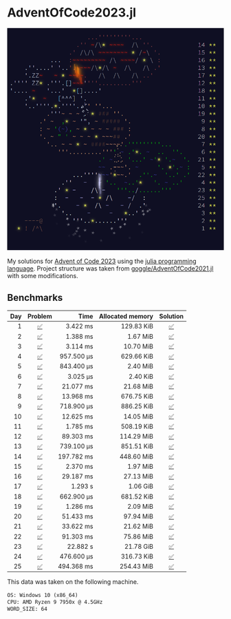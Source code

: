 # AdventOfCode2023.jl

![advent of code ascii art of floating islands](assets/aoc.png)

My solutions for [Advent of Code 2023](https://adventofcode.com/2023/) using the [julia programming language](https://julialang.org/).
Project structure was taken from [goggle/AdventOfCode2021.jl](https://github.com/goggle/AdventOfCode2021.jl) with some modifications.

## Benchmarks
| Day | Problem | Time | Allocated memory | Solution |
|----:|:-------:|-----:|-----------------:|:-----------:|
| 1 | [:white_check_mark:](https://adventofcode.com/2023/day/1) | 3.422 ms | 129.83 KiB | [:white_check_mark:](https://github.com/electronsandstuff/AdventofCode2023/blob/main/src/day01.jl) |      
| 2 | [:white_check_mark:](https://adventofcode.com/2023/day/2) | 1.388 ms | 1.67 MiB | [:white_check_mark:](https://github.com/electronsandstuff/AdventofCode2023/blob/main/src/day02.jl) |        
| 3 | [:white_check_mark:](https://adventofcode.com/2023/day/3) | 3.114 ms | 10.70 MiB | [:white_check_mark:](https://github.com/electronsandstuff/AdventofCode2023/blob/main/src/day03.jl) |       
| 4 | [:white_check_mark:](https://adventofcode.com/2023/day/4) | 957.500 μs | 629.66 KiB | [:white_check_mark:](https://github.com/electronsandstuff/AdventofCode2023/blob/main/src/day04.jl) |    
| 5 | [:white_check_mark:](https://adventofcode.com/2023/day/5) | 843.400 μs | 2.40 MiB | [:white_check_mark:](https://github.com/electronsandstuff/AdventofCode2023/blob/main/src/day05.jl) |      
| 6 | [:white_check_mark:](https://adventofcode.com/2023/day/6) | 3.025 μs | 2.40 KiB | [:white_check_mark:](https://github.com/electronsandstuff/AdventofCode2023/blob/main/src/day06.jl) |        
| 7 | [:white_check_mark:](https://adventofcode.com/2023/day/7) | 21.077 ms | 21.68 MiB | [:white_check_mark:](https://github.com/electronsandstuff/AdventofCode2023/blob/main/src/day07.jl) |      
| 8 | [:white_check_mark:](https://adventofcode.com/2023/day/8) | 13.968 ms | 676.75 KiB | [:white_check_mark:](https://github.com/electronsandstuff/AdventofCode2023/blob/main/src/day08.jl) |     
| 9 | [:white_check_mark:](https://adventofcode.com/2023/day/9) | 718.900 μs | 886.25 KiB | [:white_check_mark:](https://github.com/electronsandstuff/AdventofCode2023/blob/main/src/day09.jl) |    
| 10 | [:white_check_mark:](https://adventofcode.com/2023/day/10) | 12.625 ms | 14.05 MiB | [:white_check_mark:](https://github.com/electronsandstuff/AdventofCode2023/blob/main/src/day10.jl) |    
| 11 | [:white_check_mark:](https://adventofcode.com/2023/day/11) | 1.785 ms | 508.19 KiB | [:white_check_mark:](https://github.com/electronsandstuff/AdventofCode2023/blob/main/src/day11.jl) |    
| 12 | [:white_check_mark:](https://adventofcode.com/2023/day/12) | 89.303 ms | 114.29 MiB | [:white_check_mark:](https://github.com/electronsandstuff/AdventofCode2023/blob/main/src/day12.jl) |   
| 13 | [:white_check_mark:](https://adventofcode.com/2023/day/13) | 739.100 μs | 851.51 KiB | [:white_check_mark:](https://github.com/electronsandstuff/AdventofCode2023/blob/main/src/day13.jl) |  
| 14 | [:white_check_mark:](https://adventofcode.com/2023/day/14) | 197.782 ms | 448.60 MiB | [:white_check_mark:](https://github.com/electronsandstuff/AdventofCode2023/blob/main/src/day14.jl) |  
| 15 | [:white_check_mark:](https://adventofcode.com/2023/day/15) | 2.370 ms | 1.97 MiB | [:white_check_mark:](https://github.com/electronsandstuff/AdventofCode2023/blob/main/src/day15.jl) |      
| 16 | [:white_check_mark:](https://adventofcode.com/2023/day/16) | 29.187 ms | 27.13 MiB | [:white_check_mark:](https://github.com/electronsandstuff/AdventofCode2023/blob/main/src/day16.jl) |    
| 17 | [:white_check_mark:](https://adventofcode.com/2023/day/17) | 1.293 s | 1.06 GiB | [:white_check_mark:](https://github.com/electronsandstuff/AdventofCode2023/blob/main/src/day17.jl) |       
| 18 | [:white_check_mark:](https://adventofcode.com/2023/day/18) | 662.900 μs | 681.52 KiB | [:white_check_mark:](https://github.com/electronsandstuff/AdventofCode2023/blob/main/src/day18.jl) |  
| 19 | [:white_check_mark:](https://adventofcode.com/2023/day/19) | 1.286 ms | 2.09 MiB | [:white_check_mark:](https://github.com/electronsandstuff/AdventofCode2023/blob/main/src/day19.jl) |      
| 20 | [:white_check_mark:](https://adventofcode.com/2023/day/20) | 51.433 ms | 97.94 MiB | [:white_check_mark:](https://github.com/electronsandstuff/AdventofCode2023/blob/main/src/day20.jl) |    
| 21 | [:white_check_mark:](https://adventofcode.com/2023/day/21) | 33.622 ms | 21.62 MiB | [:white_check_mark:](https://github.com/electronsandstuff/AdventofCode2023/blob/main/src/day21.jl) |    
| 22 | [:white_check_mark:](https://adventofcode.com/2023/day/22) | 91.303 ms | 75.86 MiB | [:white_check_mark:](https://github.com/electronsandstuff/AdventofCode2023/blob/main/src/day22.jl) |    
| 23 | [:white_check_mark:](https://adventofcode.com/2023/day/23) | 22.882 s | 21.78 GiB | [:white_check_mark:](https://github.com/electronsandstuff/AdventofCode2023/blob/main/src/day23.jl) |     
| 24 | [:white_check_mark:](https://adventofcode.com/2023/day/24) | 476.600 μs | 316.73 KiB | [:white_check_mark:](https://github.com/electronsandstuff/AdventofCode2023/blob/main/src/day24.jl) |  
| 25 | [:white_check_mark:](https://adventofcode.com/2023/day/25) | 494.368 ms | 254.43 MiB | [:white_check_mark:](https://github.com/electronsandstuff/AdventofCode2023/blob/main/src/day25.jl) |  

This data was taken on the following machine.
```
OS: Windows 10 (x86_64)
CPU: AMD Ryzen 9 7950x @ 4.5GHz
WORD_SIZE: 64
```